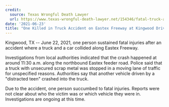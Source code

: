 ```yaml
---
credit:
  source: Texas Wrongful Death Lawyer
  url: https://www.texas-wrongful-death-lawyer.net/154346/fatal-truck-accident-kingwood-tx-eastex-freeway-kingwood-drive.htm
date: '2021-06-23'
title: "One Killed in Truck Accident on Eastex Freeway at Kingwood Drive in Kingwood, TX"
---
```

Kingwood, TX -- June 22, 2021, one person sustained fatal injuries after an accident where a truck and a car collided along Eastex Freeway.

Investigations from local authorities indicated that the crash happened at around 11:30 a.m. along the northbound Eastex feeder road. Police said that a truck with unsecured scrap metal was stopped in a moving lane of traffic for unspecified reasons. Authorities say that another vehicle driven by a "distracted teen" crashed into the truck.

Due to the accident, one person succumbed to fatal injuries. Reports were not clear about who the victim was or which vehicle they were in. Investigations are ongoing at this time.
